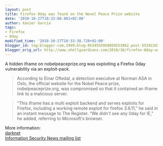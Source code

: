 ```yaml
---
layout: post
title: Firefox 0day was found on the Novel Peace Prize website
date: '2010-10-27T10:33:00.001+02:00'
author: Xavier Garcia
tags:
- Firefox
- 0day
modified_time: '2010-10-27T10:33:38.728+02:00'
blogger_id: tag:blogger.com,1999:blog-8534555958859253862.post-5534134388204741363
blogger_orig_url: http://www.shellguardians.com/2010/10/firefox-0day-was-found-on-novel-peace.html
---
```

A hidden iframe on nobelpeaceprize.org was exploiting a Firefox 0day vulnerability via an exploit-pack.  

> According to Einar Oftedal, a detection executive at Norman ASA in Oslo, the official website for the Nobel Peace prize, nobelpeaceprize.org, was compromised so that it contained an iframe link to a malicious server.

> “This iframe has a multi exploit backend and serves exploits for Firefox, including a working remote exploit for firefox 3.6.11,” he said in an instant message to The Register. “We didn't see any 0day for IE,” he added, referring to Microsoft's browser.

More information:  
[darknet](http://www.darknet.org.uk/2010/10/hackers-exploit-unpatched-firefox-0day-using-nobel-peace-prize-website/)  
[Information Security News mailing list](http://www.darknet.org.uk/2010/10/hackers-exploit-unpatched-firefox-0day-using-nobel-peace-prize-website/)
